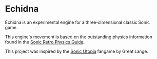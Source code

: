 # Echidna

Echidna is an experimental engine for a three-dimensional classic Sonic game.

This engine's movement is based on the outstanding physics information found in the [Sonic Retro Physics Guide](http://info.sonicretro.org/Sonic_Physics_Guide).

This project was inspired by the [Sonic Utopia](https://sonicfangameshq.com/forums/showcase/sonic-utopia-early-demo.33/) fangame by Great Lange.

